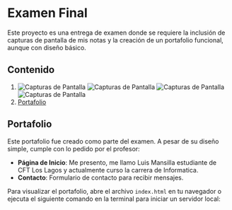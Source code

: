 # Examen Final

Este proyecto es una entrega de examen donde se requiere la inclusión de capturas de pantalla de mis notas y la creación de un portafolio funcional, aunque con diseño básico.

## Contenido

1. ![Capturas de Pantalla](examenFinal_ConceptosTecnicos_NombreAlumno_CFT_LOS_LAGOS\examenFinal_ConceptosTecnicos_NombreAlumno_CFT_LOS_LAGOS\screenshots/image(1).png)
 ![Capturas de Pantalla](examenFinal_ConceptosTecnicos_NombreAlumno_CFT_LOS_LAGOS\examenFinal_ConceptosTecnicos_NombreAlumno_CFT_LOS_LAGOS\screenshots/image(2).png) ![Capturas de Pantalla](examenFinal_ConceptosTecnicos_NombreAlumno_CFT_LOS_LAGOS\examenFinal_ConceptosTecnicos_NombreAlumno_CFT_LOS_LAGOS\screenshots/image(3).png) ![Capturas de Pantalla](examenFinal_ConceptosTecnicos_NombreAlumno_CFT_LOS_LAGOS\examenFinal_ConceptosTecnicos_NombreAlumno_CFT_LOS_LAGOS\screenshots/image.png)
2. [Portafolio](portfolio-details.html)

## Portafolio

Este portafolio fue creado como parte del examen. A pesar de su diseño simple, cumple con lo pedido por el profesor:

- **Página de Inicio**: Me presento, me llamo Luis Mansilla estudiante de CFT Los Lagos y actualmente curso la carrera de Informatica.
- **Contacto**: Formulario de contacto para recibir mensajes.

Para visualizar el portafolio, abre el archivo `index.html` en tu navegador o ejecuta el siguiente comando en la terminal para iniciar un servidor local:

```bash
